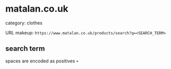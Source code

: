 # matalan.co.uk

category: clothes

URL makeup: `https://www.matalan.co.uk/products/search?q=<SEARCH_TERM>`

## search term
spaces are encoded as positives `+`
